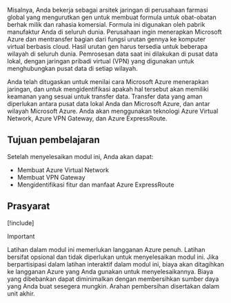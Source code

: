 Misalnya, Anda bekerja sebagai arsitek jaringan di perusahaan farmasi global yang mengurutkan gen untuk membuat formula untuk obat-obatan berhak milik dan rahasia komersial. Formula ini digunakan oleh pabrik manufaktur Anda di seluruh dunia. Perusahaan ingin menerapkan Microsoft Azure dan mentransfer bagian dari fungsi urutan gennya ke komputer virtual berbasis cloud. Hasil urutan gen harus tersedia untuk beberapa wilayah di seluruh dunia. Pemrosesan data saat ini dilakukan di pusat data lokal, dengan jaringan pribadi virtual (VPN) yang digunakan untuk menghubungkan pusat data di setiap wilayah.

Anda telah ditugaskan untuk menilai cara Microsoft Azure menerapkan jaringan, dan untuk mengidentifikasi apakah hal tersebut akan memiliki keamanan yang sesuai untuk transfer data. Transfer data yang aman diperlukan antara pusat data lokal Anda dan Microsoft Azure, dan antar wilayah Microsoft Azure. Anda akan menggunakan teknologi Azure Virtual Network, Azure VPN Gateway, dan Azure ExpressRoute.

## <a name="learning-objectives"></a>Tujuan pembelajaran

Setelah menyelesaikan modul ini, Anda akan dapat:

- Membuat Azure Virtual Network
- Membuat VPN Gateway
- Mengidentifikasi fitur dan manfaat Azure ExpressRoute

## <a name="prerequisites"></a>Prasyarat

[!include[](prerequisites.md)]

> [!IMPORTANT]
> Latihan dalam modul ini memerlukan langganan Azure penuh. Latihan bersifat opsional dan tidak diperlukan untuk menyelesaikan modul ini. Jika berpartisipasi dalam latihan interaktif dalam modul ini, biaya akan ditagihkan ke langganan Azure yang Anda gunakan untuk menyelesaikannya.  Biaya yang dibebankan dapat diminimalkan dengan membersihkan sumber daya yang Anda buat sesegera mungkin. Arahan pembersihan disertakan dalam unit akhir.
